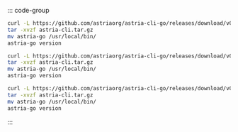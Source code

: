 
::: code-group

  ```bash [ARM Mac]
  curl -L https://github.com/astriaorg/astria-cli-go/releases/download/v0.9.0/astria-go-v0.9.0-darwin-arm64.tar.gz > astria-cli.tar.gz
  tar -xvzf astria-cli.tar.gz
  mv astria-go /usr/local/bin/
  astria-go version
  ```

  ```bash [X86_64 Mac]
  curl -L https://github.com/astriaorg/astria-cli-go/releases/download/v0.9.0/astria-go-v0.9.0-darwin-amd64.tar.gz > astria-cli.tar.gz
  tar -xvzf astria-cli.tar.gz
  mv astria-go /usr/local/bin/
  astria-go version
  ```

  ```bash [x86_64 Linux]
  curl -L https://github.com/astriaorg/astria-cli-go/releases/download/v0.9.0/astria-go-v0.9.0-linux-amd64.tar.gz > astria-cli.tar.gz
  tar -xvzf astria-cli.tar.gz
  mv astria-go /usr/local/bin/
  astria-go version
  ```

:::

<!-- <Tabs>
  <TabItem value="ARM Mac" label="ARM Mac" default> </TabItem>
  <TabItem value="X86_64 Mac" label="X86_64 Mac"> </TabItem>
  <TabItem value="x86_64 Linux" label="x86_64 Linux"> </TabItem>

</Tabs> -->
